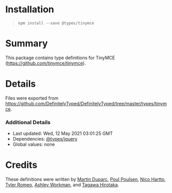 # Installation
> `npm install --save @types/tinymce`

# Summary
This package contains type definitions for TinyMCE (https://github.com/tinymce/tinymce).

# Details
Files were exported from https://github.com/DefinitelyTyped/DefinitelyTyped/tree/master/types/tinymce.

### Additional Details
 * Last updated: Wed, 12 May 2021 03:01:25 GMT
 * Dependencies: [@types/jquery](https://npmjs.com/package/@types/jquery)
 * Global values: none

# Credits
These definitions were written by [Martin Duparc](https://github.com/martinduparc), [Poul Poulsen](https://github.com/ipoul), [Nico Hartto](https://github.com/nicohartto), [Tyler Romeo](https://github.com/Parent5446), [Ashley Workman](https://github.com/CymruKakashi), and [Tagawa Hirotaka](https://github.com/wafuwafu13).
